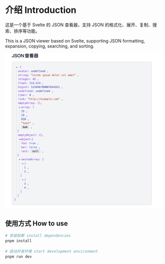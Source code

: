# 介绍 Introduction

这是一个基于 Svelte 的 JSON 查看器，支持 JSON 的格式化、展开、复制、搜索、排序等功能。

This is a JSON viewer based on Svelte, supporting JSON formatting, expansion, copying, searching, and sorting.

![image](./img/intro.png)

## 使用方式 How to use

```bash
# 安装依赖 install dependencies
pnpm install

# 启动开发环境 start development environment
pnpm run dev
```
